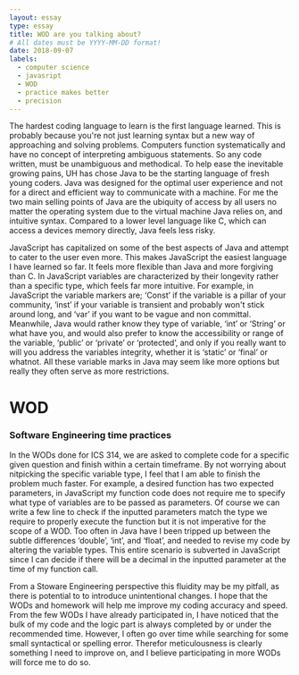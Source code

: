 ```yaml
---
layout: essay
type: essay
title: WOD are you talking about?
# All dates must be YYYY-MM-DD format!
date: 2018-09-07
labels:
  - computer science
  - javasript
  - WOD
  - practice makes better
  - precision  
---
```


The hardest coding language to learn is the first language learned. This is probably because you're not just learning syntax but a new way of approaching and solving problems. Computers function systematically and have no concept of interpreting ambiguous statements. So any code written, must be unambiguous and methodical. To help ease the inevitable growing pains, UH has chose Java to be the starting language of fresh young coders. Java was designed for the optimal user experience and not for a direct and efficient way to communicate with a machine. For me the two main selling points of Java are the ubiquity of access by all users no matter the operating system due to the virtual machine Java relies on, and intuitive syntax. Compared to a lower level language like C, which can access a devices memory directly, Java feels less risky. 

JavaScript has capitalized on some of the best aspects of Java and attempt to cater to the user even more. This makes JavaScript the easiest language I have learned so far. It feels more flexible than Java and more forgiving than C. In JavaScript variables are characterized by their longevity rather than a specific type, which feels far more intuitive. For example, in JavaScript the variable markers are; ‘Const’ if the variable is a pillar of your community, ‘inst’ if your variable is transient and probably won't stick around long, and ‘var’ if you want to be vague and non committal. Meanwhile, Java would rather know they type of variable, ‘int’ or ‘String’ or what have you, and would also prefer to know the accessibility or range of the variable, ‘public’ or ‘private’ or ‘protected’, and only if you really want to will you address the variables integrity, whether it is ‘static’ or ‘final’ or whatnot. All these variable marks in Java may seem like more options but really they often serve as more restrictions. 

# WOD
### Software Engineering time practices 
In the WODs done for ICS 314, we are asked to complete code for a specific given question and finish within a certain timeframe. By not worrying about nitpicking the specific variable type, I feel that I am able to finish the problem much faster. For example, a desired function has two expected parameters, in JavaScript my function code does not require me to specify what type of variables are to be passed as parameters. Of course we can write a few line to check if the inputted parameters match the type we require to properly execute the function but it is not imperative for the scope of a WOD. Too often in Java have I been tripped up between the subtle differences ‘double’, ‘int’, and ‘float’, and needed to revise my code by altering the variable types. This entire scenario is subverted in JavaScript since I can decide if there will be a decimal in the inputted parameter at the time of my function call. 

From a Stoware Engineering perspective this fluidity may be my pitfall, as there is potential to to introduce unintentional changes. I hope that the WODs and homework will help me improve my coding accuracy and speed. From the few WODs I have already participated in, I have noticed that the bulk of my code and the logic part is always completed by or under the recommended time. However, I often go over time while searching for some small syntactical or spelling error. 	Therefor meticulousness is clearly something I need to improve on, and I believe participating in more WODs will force me to do so. 
